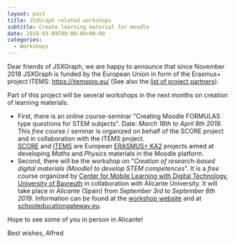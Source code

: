 ```yaml
---
layout: post
title: JSXGraph related workshops 
subtitle: Create learning material for moodle 
date: 2019-03-09T09:00:00+00:00
categories:
  - Workshops
---
```

Dear friends of JSXGraph,
we are happy to announce that since November 2018 JSXGraph is funded by the European Union in form of the Erasmus+ project ITEMS: <https://itemspro.eu/> (See also the [list of project partners](https://itemspro.eu/partners/)).

Part of this project will be several workshops in the next months on creation of learning materials.

* First, there is an online course-seminar "Creating Moodle FORMULAS type questions for STEM subjects". 
Date: *March 18th to April 8th 2019*. 
This *free* course / seminar is organized on behalf of the SCORE project and in collaboration with the ITEMS project.  
[SCORE](https://scorepro.eu/courses/c44.html) and [ITEMS](https://itemspro.eu/) are 
European [ERASMUS+ KA2](https://www.erasmusplus.org.uk/key-action-2) projects aimed at developing 
*Maths* and *Physics* materials in the Moodle platform. 
* Second, there will be the workshop on 
"*Creation of research-based digital materials (Moodle) to develop STEM competences*".
It is a *free* course organized by [Center for Mobile Learning with Digital Technology, University of Bayreuth](http://mobile-learning.uni-bayreuth.de/) in collaboration with Alicante University. 
It will take place in *Alicante* (Spain) from *September 3rd to September 6th 2019*. 
Information can be found at the [workshop website](https://itemspro.eu/courses/ka1course.html) and 
at [schooleducationgateway.eu](https://www.schooleducationgateway.eu/en/pub/teacher_academy/catalogue/detail.cfm?cbmid=4015310).

Hope to see some of you in person in Alicante!

Best wishes,
Alfred

